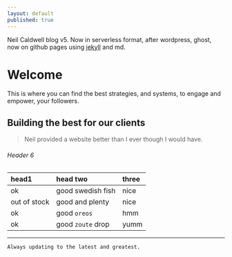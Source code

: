 ```yaml
---
layout: default
published: true
---
```


Neil Caldwell blog v5. Now in serverless format, after wordpress, ghost, now on github pages using [jekyll](https://jekyllrb.com) and md. 

# [](#header-1)Welcome

This is where you can find the best strategies, and systems, to engage and empower, your followers. 

## [](#header-2)Building the best for our clients

> Neil provided a website better than I ever though I would have. 

###### [](#header-6)Header 6

| head1        | head two          | three |
|:-------------|:------------------|:------|
| ok           | good swedish fish | nice  |
| out of stock | good and plenty   | nice  |
| ok           | good `oreos`      | hmm   |
| ok           | good `zoute` drop | yumm  |

* * *

```
Always updating to the latest and greatest.
```
